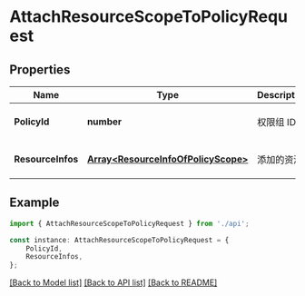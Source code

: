 # AttachResourceScopeToPolicyRequest


## Properties

Name | Type | Description | Notes
------------ | ------------- | ------------- | -------------
**PolicyId** | **number** | 权限组 ID | [optional] [default to undefined]
**ResourceInfos** | [**Array&lt;ResourceInfoOfPolicyScope&gt;**](ResourceInfoOfPolicyScope.md) | 添加的资源 | [optional] [default to undefined]

## Example

```typescript
import { AttachResourceScopeToPolicyRequest } from './api';

const instance: AttachResourceScopeToPolicyRequest = {
    PolicyId,
    ResourceInfos,
};
```

[[Back to Model list]](../README.md#documentation-for-models) [[Back to API list]](../README.md#documentation-for-api-endpoints) [[Back to README]](../README.md)
